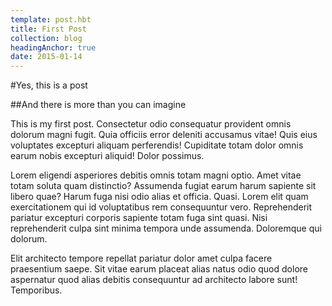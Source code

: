 ```yaml
---
template: post.hbt
title: First Post
collection: blog
headingAnchor: true
date: 2015-01-14
---
```

#Yes, this is a post

##And there is more than you can imagine

This is my first post. Consectetur odio consequatur provident omnis dolorum magni fugit. Quia officiis error deleniti accusamus vitae! Quis eius voluptates excepturi aliquam perferendis! Cupiditate totam dolor omnis earum nobis excepturi aliquid! Dolor possimus.

Lorem eligendi asperiores debitis omnis totam magni optio. Amet vitae totam
soluta quam distinctio? Assumenda fugiat earum harum sapiente sit libero quae?
Harum fuga nisi odio alias et officia. Quasi. Lorem elit quam exercitationem qui id voluptatibus rem consequuntur vero. Reprehenderit pariatur excepturi corporis sapiente totam fuga sint quasi. Nisi reprehenderit culpa sint minima tempora unde assumenda. Doloremque qui dolorum.

Elit architecto tempore repellat pariatur dolor amet culpa facere praesentium saepe. Sit vitae earum placeat alias natus odio quod dolore aspernatur quod alias debitis consequuntur ad architecto labore sunt! Temporibus.
